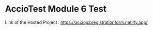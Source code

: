 # AccioTest Module 6 Test 
Link of the Hosted Project : https://acciojobregistrationform.netlify.app/
